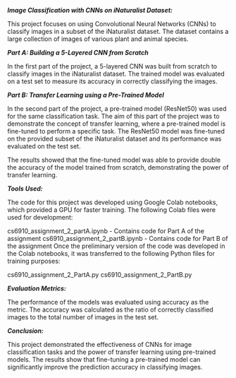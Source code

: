 _**Image Classification with CNNs on iNaturalist Dataset:**_

This project focuses on using Convolutional Neural Networks (CNNs) to classify images in a subset of the iNaturalist dataset. The dataset contains a large collection of images of various plant and animal species.

_**Part A: Building a 5-Layered CNN from Scratch**_

In the first part of the project, a 5-layered CNN was built from scratch to classify images in the iNaturalist dataset. The trained model was evaluated on a test set to measure its accuracy in correctly classifying the images.

_**Part B: Transfer Learning using a Pre-Trained Model**_

In the second part of the project, a pre-trained model (ResNet50) was used for the same classification task. The aim of this part of the project was to demonstrate the concept of transfer learning, where a pre-trained model is fine-tuned to perform a specific task. The ResNet50 model was fine-tuned on the provided subset of the iNaturalist dataset and its performance was evaluated on the test set.

The results showed that the fine-tuned model was able to provide double the accuracy of the model trained from scratch, demonstrating the power of transfer learning.

_**Tools Used:**_

The code for this project was developed using Google Colab notebooks, which provided a GPU for faster training. The following Colab files were used for development:

cs6910_assignment_2_partA.ipynb - Contains code for Part A of the assignment
cs6910_assignment_2_partB.ipynb - Contains code for Part B of the assignment
Once the preliminary version of the code was developed in the Colab notebooks, it was transferred to the following Python files for training purposes:

cs6910_assignment_2_PartA.py
cs6910_assignment_2_PartB.py

_**Evaluation Metrics:**_

The performance of the models was evaluated using accuracy as the metric. The accuracy was calculated as the ratio of correctly classified images to the total number of images in the test set.

_**Conclusion:**_

This project demonstrated the effectiveness of CNNs for image classification tasks and the power of transfer learning using pre-trained models. The results show that fine-tuning a pre-trained model can significantly improve the prediction accuracy in classifying images.



